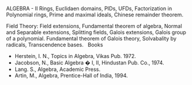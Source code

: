 ---
---


ALGEBRA - II
Rings, Euclidaen domains, PIDs, UFDs, Factorization in Polynomial rings, Prime
and maximal ideals, Chinese remainder theorem.

Field Theory: Field extensions, Fundamental theorem of algebra, Normal and
Separable extensions, Splitting fields, Galois extensions, Galois group of a
polynomial. Fundamental theorem of Galois theory, Solvabality by radicals,
Transcendence bases.
 
Books

* Herstein, I. N., Topics in Algebra, Vikas Pub. 1972.
* Jacobson, N., Basic Algebra � I, II, Hindustan Pub. Co., 1974.
* Lang. S., Algebra, Academic Press.
* Artin, M., Algebra, Prentice-Hall of India, 1994.
   

